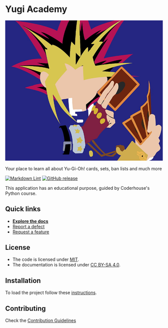 # Yugi Academy

![Logo](assets/logo.jpeg)

Your place to learn all about Yu-Gi-Oh! cards, sets, ban lists and much more

[![Markdown Lint](https://github.com/ezeBalsamo/Yugi-Academy/actions/workflows/markdown-lint.yml/badge.svg)](https://github.com/ezeBalsamo/Yugi-Academy/actions/workflows/markdown-lint.yml)
[![GitHub release](https://img.shields.io/github/release/ezeBalsamo/Yugi-Academy.svg)](https://github.com/ezeBalsamo/Yugi-Academy/releases/latest)

This application has an educational purpose, guided by Coderhouse's Python course.

## Quick links

- [**Explore the docs**](docs/README.md)
- [Report a defect](https://github.com/ezeBalsamo/Yugi-Academy/issues/new?labels=Type%3A+Defect)
- [Request a feature](https://github.com/ezeBalsamo/Yugi-Academy/issues/new?labels=Type%3A+Feature)

## License

- The code is licensed under [MIT](LICENSE).
- The documentation is licensed under [CC BY-SA 4.0](http://creativecommons.org/licenses/by-sa/4.0/).

## Installation

To load the project follow these [instructions](docs/how-to/how-to-install.md).

## Contributing

Check the [Contribution Guidelines](CONTRIBUTING.md)
